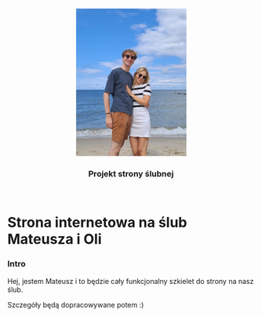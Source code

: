 <br />
<div align="center">
  <a>
    <img src="images/us.jpg" alt="Us" width="225" height="300">
  </a>

  <h3 align="center">Projekt strony ślubnej</h3>
</div>
<br />


# Strona internetowa na ślub Mateusza i Oli
### Intro
Hej, jestem Mateusz i to będzie cały funkcjonalny szkielet do strony na nasz ślub. 

Szczegóły będą dopracowywane potem :)
